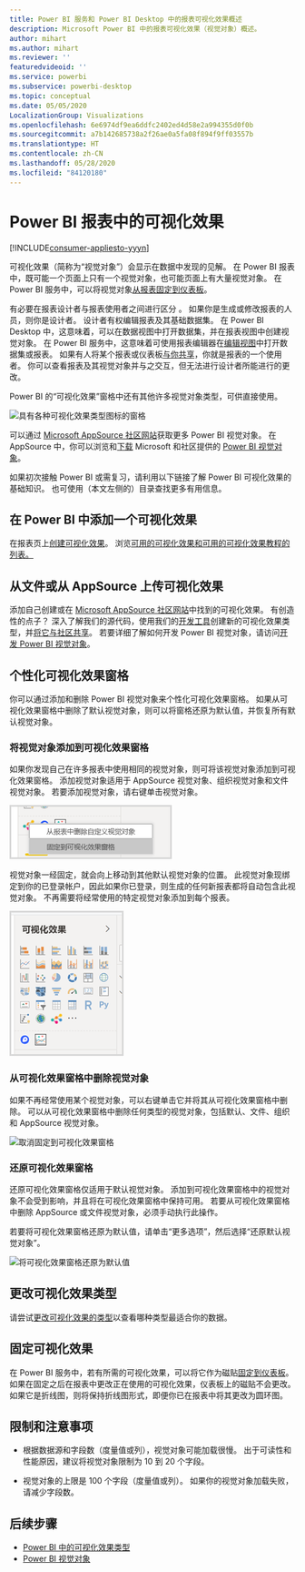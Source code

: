 ```yaml
---
title: Power BI 服务和 Power BI Desktop 中的报表可视化效果概述
description: Microsoft Power BI 中的报表可视化效果（视觉对象）概述。
author: mihart
ms.author: mihart
ms.reviewer: ''
featuredvideoid: ''
ms.service: powerbi
ms.subservice: powerbi-desktop
ms.topic: conceptual
ms.date: 05/05/2020
LocalizationGroup: Visualizations
ms.openlocfilehash: 6e6974df9ea6ddfc2402ed4d58e2a994355d0f0b
ms.sourcegitcommit: a7b142685738a2f26ae0a5fa08f894f9ff03557b
ms.translationtype: HT
ms.contentlocale: zh-CN
ms.lasthandoff: 05/28/2020
ms.locfileid: "84120180"
---
```

# <a name="visualizations-in-power-bi-reports"></a>Power BI 报表中的可视化效果

[!INCLUDE[consumer-appliesto-yyyn](../includes/consumer-appliesto-yyyn.md)]    

可视化效果（简称为“视觉对象”）会显示在数据中发现的见解。 在 Power BI 报表中，既可能一个页面上只有一个视觉对象，也可能页面上有大量视觉对象。 在 Power BI 服务中，可以将视觉对象[从报表固定到仪表板](../create-reports/service-dashboard-pin-tile-from-report.md)。

有必要在报表设计者与报表使用者之间进行区分 。  如果你是生成或修改报表的人员，则你是设计者。  设计者有权编辑报表及其基础数据集。 在 Power BI Desktop 中，这意味着，可以在数据视图中打开数据集，并在报表视图中创建视觉对象。 在 Power BI 服务中，这意味着可使用报表编辑器在[编辑视图](../consumer/end-user-reading-view.md)中打开数据集或报表。 如果有人将某个报表或仪表板[与你共享](../consumer/end-user-shared-with-me.md)，你就是报表的一个使用者。 你可以查看报表及其视觉对象并与之交互，但无法进行设计者所能进行的更改。

Power BI 的“可视化效果”窗格中还有其他许多视觉对象类型，可供直接使用。

![具有各种可视化效果类型图标的窗格](media/power-bi-report-visualizations/power-bi-icons.png)

可以通过 [Microsoft AppSource 社区网站](https://appsource.microsoft.com)获取更多 Power BI 视觉对象。 在 AppSource 中，你可以浏览和[下载](https://appsource.microsoft.com/marketplace/apps?page=1&product=power-bi-visuals) Microsoft 和社区提供的 [Power BI 视觉对象](../developer/visuals/custom-visual-develop-tutorial.md)。

如果初次接触 Power BI 或需复习，请利用以下链接了解 Power BI 可视化效果的基础知识。  也可使用（本文左侧的）目录查找更多有用信息。

## <a name="add-a-visualization-in-power-bi"></a>在 Power BI 中添加一个可视化效果

在报表页上[创建可视化效果](power-bi-report-add-visualizations-i.md)。 浏览[可用的可视化效果和可用的可视化效果教程的列表。](power-bi-visualization-types-for-reports-and-q-and-a.md) 

## <a name="upload-a-visualization-from-a-file-or-from-appsource"></a>从文件或从 AppSource 上传可视化效果

添加自己创建或在 [Microsoft AppSource 社区网站](https://appsource.microsoft.com/marketplace/apps?product=power-bi-visuals)中找到的可视化效果。 有创造性的点子？ 深入了解我们的源代码，使用我们的[开发工具](../developer/visuals/custom-visual-develop-tutorial.md)创建新的可视化效果类型，并[将它与社区共享](../developer/visuals/office-store.md)。 若要详细了解如何开发 Power BI 视觉对象，请访问[开发 Power BI 视觉对象](../developer/visuals/custom-visual-develop-tutorial.md)。

## <a name="personalize-your-visualization-pane"></a>个性化可视化效果窗格

你可以通过添加和删除 Power BI 视觉对象来个性化可视化效果窗格。 如果从可视化效果窗格中删除了默认视觉对象，则可以将窗格还原为默认值，并恢复所有默认视觉对象。

### <a name="add-a-visual-to-the-visualization-pane"></a>将视觉对象添加到可视化效果窗格

如果你发现自己在许多报表中使用相同的视觉对象，则可将该视觉对象添加到可视化效果窗格。 添加视觉对象适用于 AppSource 视觉对象、组织视觉对象和文件视觉对象。 若要添加视觉对象，请右键单击视觉对象。

![固定到可视化效果窗格](media/power-bi-report-visualizations/power-bi-pin-custom-visual-option.png)

视觉对象一经固定，就会向上移动到其他默认视觉对象的位置。 此视觉对象现绑定到你的已登录帐户，因此如果你已登录，则生成的任何新报表都将自动包含此视觉对象。 不再需要将经常使用的特定视觉对象添加到每个报表。

![个性化的可视化效果窗格](media/power-bi-report-visualizations/power-bi-personalized-visualization-pane.png)

### <a name="remove-a-visual-from-the-visualization-pane"></a>从可视化效果窗格中删除视觉对象

如果不再经常使用某个视觉对象，可以右键单击它并将其从可视化效果窗格中删除。 可以从可视化效果窗格中删除任何类型的视觉对象，包括默认、文件、组织和 AppSource 视觉对象。

![取消固定到可视化效果窗格](media/power-bi-report-visualizations/unpin-visual.png)

### <a name="restore-the-visualization-pane"></a>还原可视化效果窗格

还原可视化效果窗格仅适用于默认视觉对象。 添加到可视化效果窗格中的视觉对象不会受到影响，并且将在可视化效果窗格中保持可用。 若要从可视化效果窗格中删除 AppSource 或文件视觉对象，必须手动执行此操作。

若要将可视化效果窗格还原为默认值，请单击“更多选项”，然后选择“还原默认视觉对象”。

![将可视化效果窗格还原为默认值](media/power-bi-report-visualizations/restore-default.png)

## <a name="change-the-visualization-type"></a>更改可视化效果类型

请尝试[更改可视化效果的类型](power-bi-report-change-visualization-type.md)以查看哪种类型最适合你的数据。

## <a name="pin-the-visualization"></a>固定可视化效果

在 Power BI 服务中，若有所需的可视化效果，可以将它作为磁贴[固定到仪表板](../create-reports/service-dashboard-pin-tile-from-report.md)。 如果在固定之后在报表中更改正在使用的可视化效果，仪表板上的磁贴不会更改。 如果它是折线图，则将保持折线图形式，即便你已在报表中将其更改为圆环图。

## <a name="limitations-and-considerations"></a>限制和注意事项
- 根据数据源和字段数（度量值或列），视觉对象可能加载很慢。  出于可读性和性能原因，建议将视觉对象限制为 10 到 20 个字段。 

- 视觉对象的上限是 100 个字段（度量值或列）。 如果你的视觉对象加载失败，请减少字段数。

## <a name="next-steps"></a>后续步骤

* [Power BI 中的可视化效果类型](power-bi-visualization-types-for-reports-and-q-and-a.md)
* [Power BI 视觉对象](../developer/visuals/power-bi-custom-visuals.md)

